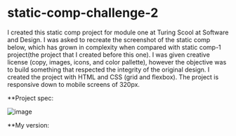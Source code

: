 # static-comp-challenge-2

I created this static comp project for module one at Turing Scool at Software and Design. I was asked to recreate the screenshot of the static comp below, which has grown in complexity when compared with static comp-1 project(the project that I created before this one). 
I was given creative license (copy, images, icons, and color pallette), however the objective was to build something that respected the integrity of the original design. I created the project with HTML and CSS (grid and flexbox). The project is responsive down to mobile screens of 320px.

**Project spec:


![image](https://user-images.githubusercontent.com/40863560/50407784-58a45200-079b-11e9-8cd0-d260fd7a3221.png)


**My version:


